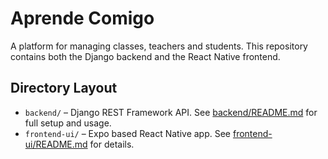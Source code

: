 # Aprende Comigo

A platform for managing classes, teachers and students. This repository contains both the Django backend and the React Native frontend.

## Directory Layout

- `backend/` – Django REST Framework API. See [backend/README.md](backend/README.md) for full setup and usage.
- `frontend-ui/` – Expo based React Native app. See [frontend-ui/README.md](frontend-ui/README.md) for details.
